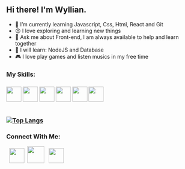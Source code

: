 ## Hi there! I'm Wyllian.




- 🌱 I’m currently learning Javascript, Css, Html, React and Git 
- 😍 I love exploring and learning new things
- 💬 Ask me about Front-end, I am always
  available to help and learn together
- 🚀 I will learn: NodeJS and Database
- 🎮 I love play games and listen musics in my free time

<h3> My Skills: <h3>
<img src="https://img.icons8.com/color/48/000000/javascript--v1.png" width="40"/>
<img src="https://img.icons8.com/color/48/000000/html-5--v1.png" width="40"/>
<img src="https://img.icons8.com/color/48/000000/css3.png"  width="40"/>
<img src="https://img.icons8.com/cute-clipart/64/000000/react-native.png" width="40"/>
<img src="https://img.icons8.com/color/48/000000/git.png" width="40"/>
<img src="https://img.icons8.com/glyph-neue/64/000000/github.png" width="40"/><br><br>


[![Top Langs](https://github-readme-stats.vercel.app/api/top-langs/?username=WyllianSilveira&layout=compact&text_color=daf7dc&bg_color=151515)](https://github.com/WyllianSilveira/github-readme-stats)<br>

 
<h3> Connect With Me:</h3>
&nbsp; <a href="https://www.linkedin.com/in/wyllian-silveira-calixto-63209a18b" ><img src="https://img.icons8.com/color/48/000000/linkedin.png" width="40"/></a>
&nbsp;<a href="https://api.whatsapp.com/send?phone=5541995291827"><img src="https://img.icons8.com/color/48/000000/whatsapp--v6.png" width="45"/></a>
&nbsp; <a href="mailto:wylliansilveira@gmail.com"><img src="https://img.icons8.com/fluency/48/000000/gmail.png" width="40"/></a>



